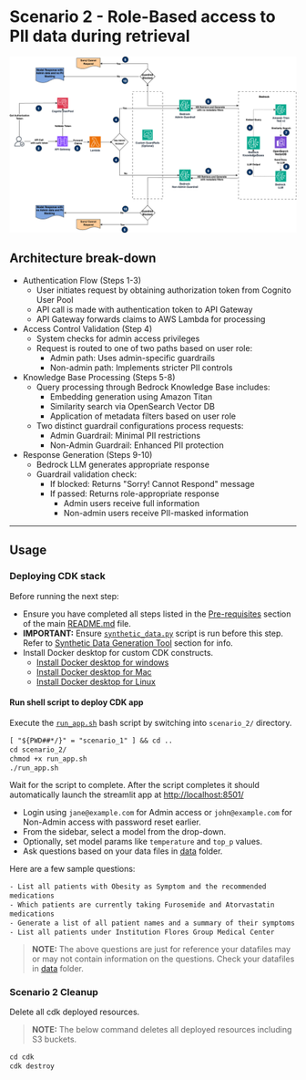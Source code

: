 # Scenario 2 - Role-Based access to PII data during retrieval

![Scenario1 data redaction pipeline](../images/scenario_2_inference_flow.png)

## Architecture break-down

* Authentication Flow (Steps 1-3)
  * User initiates request by obtaining authorization token from Cognito User Pool
  * API call is made with authentication token to API Gateway
  * API Gateway forwards claims to AWS Lambda for processing
* Access Control Validation (Step 4)
  * System checks for admin access privileges
  * Request is routed to one of two paths based on user role:
    * Admin path: Uses admin-specific guardrails
    * Non-admin path: Implements stricter PII controls
* Knowledge Base Processing (Steps 5-8)
  * Query processing through Bedrock Knowledge Base includes:
    * Embedding generation using Amazon Titan
    * Similarity search via OpenSearch Vector DB
    * Application of metadata filters based on user role
  * Two distinct guardrail configurations process requests:
    * Admin Guardrail: Minimal PII restrictions
    * Non-Admin Guardrail: Enhanced PII protection
* Response Generation (Steps 9-10)
  * Bedrock LLM generates appropriate response
  * Guardrail validation check:
    * If blocked: Returns "Sorry! Cannot Respond" message
    * If passed: Returns role-appropriate response
      * Admin users receive full information
      * Non-admin users receive PII-masked information

---

## Usage

### Deploying CDK stack

Before running the next step:

- Ensure you have completed all steps listed in the [Pre-requisites](../README.md#pre-requisites) section of the main [README.md](../README.md) file.
- **IMPORTANT:** Ensure [`synthetic_data.py`](./synthetic_data.py) script is run before this step. Refer to [Synthetic Data Generation Tool](../README.md#synthetic-data-generation-tool) section for info.
- Install Docker desktop for custom CDK constructs.
  - [Install Docker desktop for windows](https://docs.docker.com/desktop/setup/install/windows-install/)
  - [Install Docker desktop for Mac](https://docs.docker.com/desktop/setup/install/mac-install/)
  - [Install Docker desktop for Linux](https://docs.docker.com/desktop/setup/install/linux/)

#### Run shell script to deploy CDK app

Execute the [`run_app.sh`](./run_app.sh) bash script by switching into `scenario_2/` directory.

```shell
[ "${PWD##*/}" = "scenario_1" ] && cd ..
cd scenario_2/
chmod +x run_app.sh
./run_app.sh
```

Wait for the script to complete. After the script completes it should automatically launch the streamlit app at <http://localhost:8501/>

- Login using `jane@example.com` for Admin access or `john@example.com` for Non-Admin access with password reset earlier.
- From the sidebar, select a model from the drop-down.
- Optionally, set model params like `temperature` and `top_p` values.
- Ask questions based on your data files in [data](../data/) folder.

Here are a few sample questions:

```text
- List all patients with Obesity as Symptom and the recommended medications
- Which patients are currently taking Furosemide and Atorvastatin medications
- Generate a list of all patient names and a summary of their symptoms
- List all patients under Institution Flores Group Medical Center
```

>**NOTE:** The above questions are just for reference your datafiles may or may not contain information on the questions. Check your datafiles in [data](../data/) folder.

### Scenario 2 Cleanup

Delete all cdk deployed resources.

>**NOTE:** The below command deletes all deployed resources including S3 buckets.

```shell
cd cdk
cdk destroy
```

